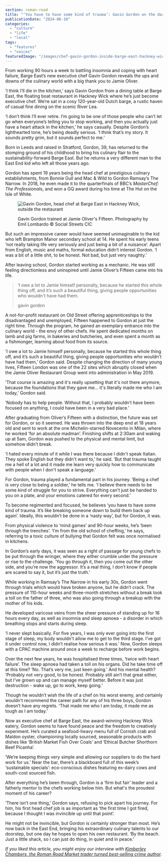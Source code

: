 ```yaml
---
section: roman-road
title: "‘You have to have some kind of trauma’: Gavin Gordon on the dark side of culinary success"
publicationDate: "2024-06-10"
categories: 
  - "culture"
  - "life"
  - "local"
tags: 
  - "features"
  - "voices"
featuredImage: "/images/chef-gavin-gordon-inside-barge-east-hackney-wick.jpg"
---
```


From working 90 hours a week to battling insomnia and coping with heart failure, Barge East’s new executive chef Gavin Gordon reveals the ups and downs of the culinary world with a big thank you to Jamie Oliver.

‘I think I’ll die in the kitchen,’ says Gavin Gordon from a dining table at Barge East, the floating boat restaurant in Hackney Wick where he’s just become executive chef. We’re sat in a cosy 120-year-old Dutch barge, a rustic haven of casual fine dining on the scenic River Lea.

‘I don’t think I’ll ever retire. I’m going to be one of those people who can’t let go when everyone’s telling you to stop working, and then you actually just have a heart attack in the kitchen,’ he says casually. Despite Gordon’s lighthearted tone, he’s being deadly serious. ‘I think that’s my story. It sounds pretty grim, but it sounds perfect to me.’ 

Born in Leeds and raised in Stratford, Gordon, 39, has returned to the stomping ground of his childhood to bring his culinary flair to the sustainability-forward Barge East. But he returns a very different man to the East End kid who left all those years ago.

Gordon has spent 19 years being the head chef at prestigious culinary establishments, from Bonnie Gull and Mac & Wild to Gordon Ramsay’s The Narrow. In 2018, he even made it to the quarterfinals of BBC’s _MasterChef: The Professionals_, and won a GQ award during his time at The Hut on the Isle of White.

<figure>

![Gavin Gordon, head chef at Barge East in Hackney Wick, outside the restaurant](/images/chef-gavin-gordon-at-barge-east-hackney-wick-1024x683.jpg)

<figcaption>

Gavin Gordon trained at Jamie Oliver's Fifteen. Photography by Emil Lombardo © Social Streets CIC

</figcaption>

</figure>

But such an impressive career would have seemed unimaginable to the kid who left Brampton Manor secondary school at 14. He spent his early teens ‘not really taking life very seriously and just being a bit of a nuisance’. Apart from English, music and maths, formal education didn’t interest Gordon. ‘I was a bit of a little shit, to be honest. Not bad, but just very naughty.’

After leaving school, Gordon started working as a mechanic. He was still feeling directionless and uninspired until Jamie Oliver’s Fifteen came into his life. 

> ‘I owe a lot to Jamie himself personally, because he started this whole thing off, and it’s such a beautiful thing, giving people opportunities who wouldn't have had them.
> 
> gavin gordon

A not-for-profit restaurant on Old Street offering apprenticeships to the disadvantaged and unemployed, Fifteen happened to Gordon at just the right time. Through the program, he gained an exemplary entrance into the culinary world - the envy of other chefs. He spent dedicated months on lamb and pig farms, in bakeries and butcheries, and even spent a month as a fishmonger, learning about food from its source.

‘I owe a lot to Jamie himself personally, because he started this whole thing off, and it’s such a beautiful thing, giving people opportunities who wouldn't have had them,’ Gordon said. Despite changing the direction of many young lives, Fifteen London was one of the 22 sites which abruptly closed when the Jamie Oliver Restaurant Group went into administration in May 2019.

‘That course is amazing and it's really upsetting that it's not there anymore, because the foundations that they gave me… it's literally made me who I am today,’ Gordon said. 

‘Nobody has to help people. Without that, I probably wouldn’t have been focused on anything, I could have been in a very bad place.’ 

After graduating from Oliver’s Fifteen with a distinction, the future was set for Gordon, or so it seemed. He was thrown into the deep end at 18 years old and sent to work at the one Michelin-starred Novecento in Milan, where he worked ‘for an absolute madman’. Finishing shifts at 2:30am and waking up at 5am, Gordon was pushed to the physical and mental limit, but somehow didn’t break.

‘I hated every minute of it while I was there because I didn't speak Italian. They spoke English but they didn't want to,’ he said. ‘But that trauma taught me a hell of a lot and it made me learn very quickly how to communicate with people when I don't speak a language.’

For Gordon, trauma played a fundamental part in his journey. ‘Being a chef is very close to being a soldier,’ he tells me. ‘I believe there needs to be some kind of struggle for you to strive. Everything can’t just be handed to you on a plate, and your emotions catered for every second.’

To become regimented and focused, he believes ‘you have to have some kind of trauma. It’s like breaking someone down to build them back up again’. Ideally, this wouldn’t be done in a ‘nasty way’, but for Gordon, it was.

From physical violence to ‘mind games’ and 90-hour weeks, he’s ‘been through the trenches’. ‘I’m from the old school of cheffing,’ he says, referring to a toxic culture of bullying that Gordon felt was once normalised in kitchens.

In Gordon’s early days, it was seen as a right of passage for young chefs to be put through the wringer, where they either crumble under the pressure or rise to the challenge. ‘You go through it, then you come out the other side, and you’re now the aggressor. It’s a real thing, I don’t know if people are scared to say it, but it’s just the truth.’

While working in Ramsay’s The Narrow in his early 30s, Gordon went through trials which would have broken anyone, but he didn’t crack. The pressure of 110-hour weeks and three-month stretches without a break took a toll on the father of three, who was also going through a breakup with the mother of his kids.

He developed varicose veins from the sheer pressure of standing up for 16 hours every day, as well as insomnia and sleep apnoea - a disorder in which breathing stops and starts during sleep.

‘I never slept basically. For five years, I was only ever going into the first stage of sleep, my body wouldn't allow me to get to the third stage. I’ve got it under control now, I didn’t realise how serious it was.’ Now, Gordon sleeps with a CPAC machine around once a week to recharge before work begins.

Over the next few years, he was hospitalised three times, ‘twice with heart failure’. The sleep apnoea had taken a toll on his organs. Did he take time off at this time? ‘No. That’s very me, just keen going.’ And his mental health? ‘Probably not very good, to be honest. Probably still ain’t that great either, but I’ve grown up and can manage myself better. Before it was just destruction - wake up, go to work, keep going.’

Though he wouldn’t wish the life of a chef on his worst enemy, and certainly wouldn’t recommend the career path for any of his three boys, Gordon doesn’t have any regrets. ‘That made me who I am today, it made me as tough as I am today.’ 

Now as executive chef at Barge East, the award-winning Hackney Wick eatery, Gordon seems to have found peace and the freedom to creatively experiment. He’s curated a seafood-heavy menu full of Cornish crab and Maldon oyster, championing locally sourced, seasonable products with dishes like ‘British Market Fish Over Coals’ and ‘Ethical Butcher Shorthorn Beef Picanha’.

‘We’re keeping things very simple and allowing our suppliers to do the hard work for us.’ Near the bar, there’s a blackboard full of this week’s ‘sustainable specials’: eco-conscious dishes featuring ex-dairy cows and south-cost sourced fish.

After everything he’s been through, Gordon is a ‘firm but fair’ leader and a fatherly mentor to the chefs working below him. But what's the proudest moment of his career? 

‘There isn’t one thing,’ Gordon says, refusing to pick apart his journey. For him, his first head chef job is as important as ‘the first time I got fired, because I thought I was invincible up until that point’.

He might not be invincible, but Gordon is certainly stronger than most. He’s now back in the East End, bringing his extraordinary culinary talents to our doorstep, but one day he hopes to open his own restaurant. ‘By the beach. Just a little shack, so I can just do thing, in quiet and in peace.’

_If you liked this article, you might enjoy our interview with_ [_Kimberley Chambers, the Roman Road Market trader turned best-selling crime author_](https://romanroadlondon.com/kimberley-chambers-east-end-crime-author-the-brothers/)_._

